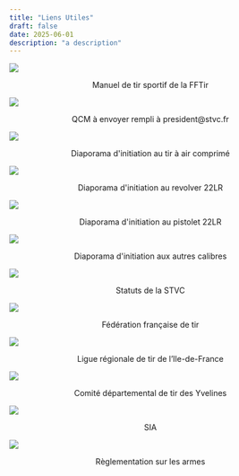 ```yaml
---
title: "Liens Utiles"
draft: false
date: 2025-06-01
description: "a description"
---
```


<a href="https://drive.google.com/file/d/1KP22WEE6k9l5RTTY-kyR1f_vo0uhp8qS/view?usp=sharing" target="_blank"><img class="useful-link-images" style="cursor: pointer" src="manuel.png"/></a>
<p style="text-align: center"> Manuel de tir sportif de la FFTir</p>


<a href="https://drive.google.com/file/d/1FsUWvo-J5MQEXqd8JF9dKtj2bGrY_Xnz/view?usp=sharing" target="_blank"><img class="useful-link-images" style="cursor: pointer" src="qcm.png"/></a>
<p style="text-align: center">QCM à envoyer rempli à president@stvc.fr</p>


<a href="https://drive.google.com/file/d/1QVZaI4Z5I0iVIfbXSWsrnttOMSyXhp4x/view?usp=sharing" target="_blank"><img class="useful-link-images" style="cursor: pointer" src="initiation-air.png"/></a>
<p style="text-align: center">Diaporama d'initiation au tir à air comprimé</p>


<a href="https://drive.google.com/file/d/1puNQ7SPx8wTuW7vG3_8TyvPLMjg3JeKd/view?usp=sharing" target="_blank"><img class="useful-link-images" style="cursor: pointer" src="initiation-revolver-22.png"/></a>
<p style="text-align: center">Diaporama d'initiation au revolver 22LR</p>


<a href="https://drive.google.com/file/d/1HbnlppaCiVn8zo981CC0SQVCat4PPyii/view?usp=sharing" target="_blank"><img class="useful-link-images" style="cursor: pointer" src="initiation-pistolet-22.png"/></a>
<p style="text-align: center">Diaporama d'initiation au pistolet 22LR</p>


<a href="https://drive.google.com/file/d/1yUEI14RSZhj423bM6rRz29NwDzKAMP-B/view?usp=sharing" target="_blank"><img class="useful-link-images" style="cursor: pointer" src="initiation-gros-calibres.png"/></a>
<p style="text-align: center">Diaporama d'initiation aux autres calibres</p>


<a href="https://drive.google.com/file/d/1l9-xD6QAPJagaGdJjv6aqchFoWlnmnZZ/view?usp=sharing" target="_blank"><img class="useful-link-images" style="cursor: pointer" src="statuts.png"/></a>
<p style="text-align: center">Statuts de la STVC</p>


<a href="https://www.fftir.org/" target="_blank"><img class="useful-link-images" style="cursor: pointer" src="logo-fftir.png"/></a>
<p style="text-align: center">Fédération française de tir</p>


<a href="https://ligue.idf-tir.org/" target="_blank"><img class="useful-link-images" style="cursor: pointer" src="ligue-regionale.webp"/></a>
<p style="text-align: center">Ligue régionale de tir de l’Ile-de-France</p>


<a href="http://www.cdty.fr/" target="_blank"><img class="useful-link-images" style="cursor: pointer" src="cdty.gif"/></a>
<p style="text-align: center">Comité départemental de tir des Yvelines</p>


<a href="https://www.service-public.fr/particuliers/vosdroits/R61698" target="_blank"><img class="useful-link-images" style="cursor: pointer" src="sia.jpg"/></a>
<p style="text-align: center">SIA</p>


<a href="https://www.service-public.fr/particuliers/vosdroits/N287" target="_blank"><img class="useful-link-images" style="cursor: pointer" src="service-public.png"/></a>
<p style="text-align: center">Règlementation sur les armes</p>
